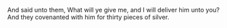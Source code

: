 And said unto them, What will ye give me, and I will deliver him unto you? And they covenanted with him for thirty pieces of silver.
